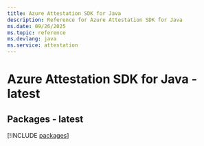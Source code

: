 ```yaml
---
title: Azure Attestation SDK for Java
description: Reference for Azure Attestation SDK for Java
ms.date: 09/26/2025
ms.topic: reference
ms.devlang: java
ms.service: attestation
---
```

# Azure Attestation SDK for Java - latest
## Packages - latest
[!INCLUDE [packages](attestation-index.md)]